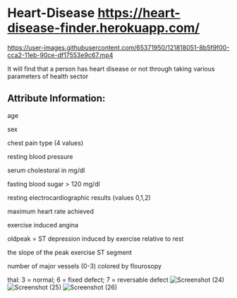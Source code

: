 # Heart-Disease https://heart-disease-finder.herokuapp.com/

https://user-images.githubusercontent.com/65371950/121818051-8b5f9f00-cca2-11eb-90ce-df17553e9c67.mp4


It will find that a person has heart disease or not through taking various parameters of health sector


Attribute Information:
-----------------------------
age

sex

chest pain type (4 values)

resting blood pressure

serum cholestoral in mg/dl

fasting blood sugar > 120 mg/dl

resting electrocardiographic results (values 0,1,2)

maximum heart rate achieved

exercise induced angina

oldpeak = ST depression induced by exercise relative to rest

the slope of the peak exercise ST segment

number of major vessels (0-3) colored by flourosopy

thal: 3 = normal; 6 = fixed defect; 7 = reversable defect
![Screenshot (24)](https://user-images.githubusercontent.com/65371950/121818120-e85b5500-cca2-11eb-8dd3-45f181a3a263.png)
![Screenshot (25)](https://user-images.githubusercontent.com/65371950/121818125-ef826300-cca2-11eb-9266-1715bc0bad80.png)
![Screenshot (26)](https://user-images.githubusercontent.com/65371950/121818127-f14c2680-cca2-11eb-8fb8-53ee39ab5237.png)
